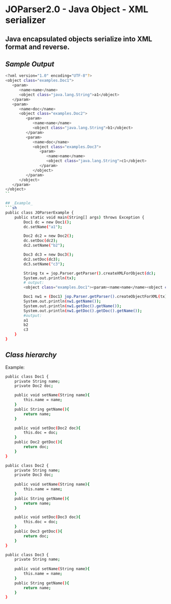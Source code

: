 # JOParser2.0 - Java Object - XML serializer
## Java encapsulated objects serialize into XML format and reverse.

## _Sample Output_
```sh
<?xml version="1.0" encoding="UTF-8"?>
<object class="examples.Doc1">
   <param>
      <name>name</name>
      <object class="java.lang.String">a1</object>
   </param>
   <param>
      <name>doc</name>
      <object class="examples.Doc2">
         <param>
            <name>name</name>
            <object class="java.lang.String">b1</object>
         </param>
         <param>
            <name>doc</name>
            <object class="examples.Doc3">
               <param>
                  <name>name</name>
                  <object class="java.lang.String">c1</object>
               </param>
            </object>
         </param>
      </object>
   </param>
</object>
``

## _Example_
```sh
public class JOParserExample {
    public static void main(String[] args) throws Exception {
        Doc1 dc = new Doc1();
        dc.setName("a1");

        Doc2 dc2 = new Doc2();
        dc.setDoc(dc2);
        dc2.setName("b2");

        Doc3 dc3 = new Doc3();
        dc2.setDoc(dc3);
        dc3.setName("c3");

        String tx = jop.Parser.getParser().createXMLForObject(dc);
        System.out.println(tx);
        # output: 
        <object class="examples.Doc1"><param><name>name</name><object class="java.lang.String">a1</object></param><param><name>doc</name><object class="examples.Doc2"><param><name>name</name><object class="java.lang.String">b2</object></param><param><name>doc</name><object class="examples.Doc3"><param><name>name</name><object class="java.lang.String">c3</object></param></object></param></object></param></object>      

        Doc1 nw1 = (Doc1) jop.Parser.getParser().createObjectForXML(tx);
        System.out.println(nw1.getName());
        System.out.println(nw1.getDoc().getName());
        System.out.println(nw1.getDoc().getDoc().getName());
        #output: 
        a1
        b2
        c3
    }
}
```

## _Class hierarchy_
Example:
```sh
public class Doc1 {
    private String name;
    private Doc2 doc;

    public void setName(String name){
        this.name = name;
    }
    public String getName(){
        return name;
    }

    public void setDoc(Doc2 doc){
        this.doc = doc;
    }
    public Doc2 getDoc(){
        return doc;
    }
}

public class Doc2 {
    private String name;
    private Doc3 doc;
    
    public void setName(String name){
        this.name = name;
    }
    public String getName(){
        return name;
    }

    public void setDoc(Doc3 doc){
        this.doc = doc;
    }
    public Doc3 getDoc(){
        return doc;
    }
}

public class Doc3 {
    private String name;
    
    public void setName(String name){
        this.name = name;
    }
    public String getName(){
        return name;
    }
}
```